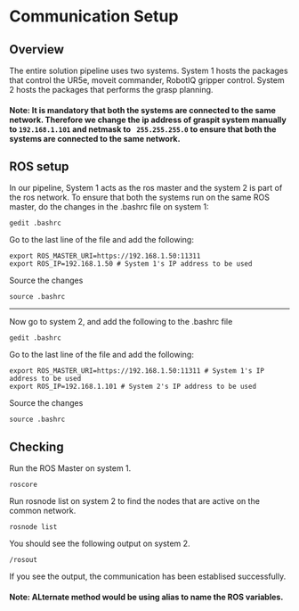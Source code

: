 # Communication Setup

## Overview

The entire solution pipeline uses two systems. System 1 hosts the packages that control the UR5e, moveit commander, RobotIQ gripper control.
System 2 hosts the packages that performs the grasp planning.

#### Note: It is mandatory that both the systems are connected to the same network. Therefore we change the ip address of graspit system manually to `192.168.1.101` and netmask to ` 255.255.255.0` to ensure that both the systems are connected to the same network.

## ROS setup

In our pipeline, System 1 acts as the ros master and the system 2 is part of the ros network.
To ensure that both the systems run on the same ROS master, do the changes in the .bashrc file on system 1:
```
gedit .bashrc
```
Go to the last line of the file and add the following:

```
export ROS_MASTER_URI=https://192.168.1.50:11311 
export ROS_IP=192.168.1.50 # System 1's IP address to be used
```
Source the changes
```
source .bashrc
```
---
Now go to system 2, and add the following to the .bashrc file
```
gedit .bashrc
```
Go to the last line of the file and add the following:

```
export ROS_MASTER_URI=https://192.168.1.50:11311 # System 1's IP address to be used
export ROS_IP=192.168.1.101 # System 2's IP address to be used
```
Source the changes
```
source .bashrc
```

## Checking

Run the ROS Master on system 1.
```
roscore
```
Run rosnode list on system 2 to find the nodes that are active on the common network.
```
rosnode list
```

You should see the following output on system 2.
```
/rosout
```

If you see the output, the communication has been establised successfully.

#### Note: ALternate method would be using alias to name the ROS variables.
